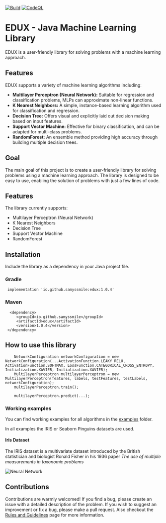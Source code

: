 [![Build](https://github.com/Samyssmile/edux/actions/workflows/gradle.yml/badge.svg?branch=main)](https://github.com/Samyssmile/edux/actions/workflows/gradle.yml)
[![CodeQL](https://github.com/Samyssmile/edux/actions/workflows/codeql-analysis.yml/badge.svg?branch=main)](https://github.com/Samyssmile/edux/actions/workflows/codeql-analysis.yml)
# EDUX - Java Machine Learning Library

EDUX is a user-friendly library for solving problems with a machine learning approach.

## Features

EDUX supports a variety of machine learning algorithms including:

- **Multilayer Perceptron (Neural Network):** Suitable for regression and classification problems, MLPs can approximate non-linear functions.
- **K Nearest Neighbors:** A simple, instance-based learning algorithm used for classification and regression.
- **Decision Tree:** Offers visual and explicitly laid out decision making based on input features.
- **Support Vector Machine:** Effective for binary classification, and can be adapted for multi-class problems.
- **RandomForest:** An ensemble method providing high accuracy through building multiple decision trees.


## Goal
The main goal of this project is to create a user-friendly library for solving problems using a machine learning approach. The library is designed to be easy to use, enabling the solution of problems with just a few lines of code.

## Features

The library currently supports:

- Multilayer Perceptron (Neural Network)
- K Nearest Neighbors
- Decision Tree
- Support Vector Machine
- RandomForest

## Installation

Include the library as a dependency in your Java project file.

### Gradle

```
 implementation 'io.github.samyssmile:edux:1.0.4'
```

### Maven
```
  <dependency>
     <groupId>io.github.samyssmile</groupId>
     <artifactId>edux</artifactId>
     <version>1.0.4</version>
 </dependency>
```

## How to use this library

        NetworkConfiguration networkConfiguration = new NetworkConfiguration(...ActivationFunction.LEAKY_RELU, ActivationFunction.SOFTMAX, LossFunction.CATEGORICAL_CROSS_ENTROPY, Initialization.XAVIER, Initialization.XAVIER);
        MultilayerPerceptron multilayerPerceptron = new MultilayerPerceptron(features, labels, testFeatures, testLabels, networkConfiguration);
        multilayerPerceptron.train();

        multilayerPerceptron.predict(...);

### Working examples
You can find working examples for all algorithms in the [examples](https://github.com/Samyssmile/edux/tree/main/example/src/main/java/de/example) folder.

In all examples the IRIS or Seaborn Pinguins datasets are used.

#### Iris Dataset
The IRIS dataset is a multivariate dataset introduced by the British statistician and biologist Ronald Fisher in his 1936 paper *The use of multiple measurements in taxonomic problems*

![Neural Network](https://hc-linux.eu/github/iris-nn.png)
## Contributions


Contributions are warmly welcomed! If you find a bug, please create an issue with a detailed description of the problem. If you wish to suggest an improvement or fix a bug, please make a pull request. Also checkout the [Rules and Guidelines](https://github.com/Samyssmile/edux/wiki/Rules-&-Guidelines-for-New-Developers) page for more information.
